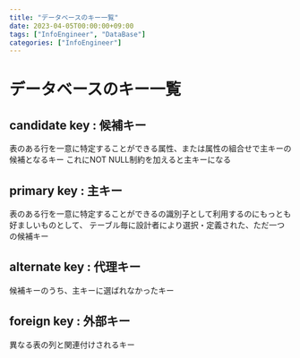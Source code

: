 ```yaml
---
title: "データベースのキー一覧"
date: 2023-04-05T00:00:00+09:00
tags: ["InfoEngineer", "DataBase"]
categories: ["InfoEngineer"]
---
```

# データベースのキー一覧

## candidate key : 候補キー

表のある行を一意に特定することができる属性、または属性の組合せで主キーの候補となるキー
これにNOT NULL制約を加えると主キーになる

## primary key : 主キー

表のある行を一意に特定することができるの識別子として利用するのにもっとも好ましいものとして、
テーブル毎に設計者により選択・定義された、ただ一つの候補キー

## alternate key : 代理キー

候補キーのうち、主キーに選ばれなかったキー

## foreign key : 外部キー

異なる表の列と関連付けされるキー